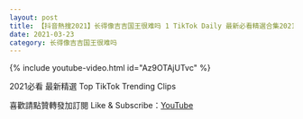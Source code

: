 ```yaml
---
layout: post
title: 【抖音熱搜2021】长得像吉吉国王很难吗 1 TikTok Daily 最新必看精選合集2021 03 23
date: 2021-03-23
category: 长得像吉吉国王很难吗
---
```


{% include youtube-video.html id="Az9OTAjUTvc" %}

2021必看 最新精選 Top TikTok Trending Clips

喜歡請點贊轉發加訂閱 Like & Subscribe：[YouTube](https://www.youtube.com/channel/UCAoR7VcanIPd04uEq_GIylA/videos)

